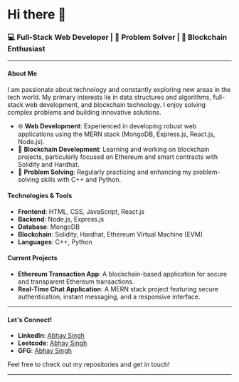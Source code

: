# Hi there 👋

### 💻 Full-Stack Web Developer | 🧩 Problem Solver | 🔗 Blockchain Enthusiast

---

#### About Me
I am passionate about technology and constantly exploring new areas in the tech world. My primary interests lie in data structures and algorithms, full-stack web development, and blockchain technology. I enjoy solving complex problems and building innovative solutions.

- 🌐 **Web Development**: Experienced in developing robust web applications using the MERN stack (MongoDB, Express.js, React.js, Node.js).
- 🔗 **Blockchain Development**: Learning and working on blockchain projects, particularly focused on Ethereum and smart contracts with Solidity and Hardhat.
- 🧠 **Problem Solving**: Regularly practicing and enhancing my problem-solving skills with C++ and Python.

#### Technologies & Tools
- **Frontend**: HTML, CSS, JavaScript, React.js
- **Backend**: Node.js, Express.js
- **Database**: MongoDB
- **Blockchain**: Solidity, Hardhat, Ethereum Virtual Machine (EVM)
- **Languages**: C++, Python

#### Current Projects
- **Ethereum Transaction App**: A blockchain-based application for secure and transparent Ethereum transactions.
- **Real-Time Chat Application**: A MERN stack project featuring secure authentication, instant messaging, and a responsive interface.

---

#### Let's Connect!
- **LinkedIn**: [Abhay Singh](https://www.linkedin.com/in/abhay-pratap-singh-108804219/)
- **Leetcode**: [Abhay Singh]()
- **GFG**: [Abhay Singh]()

Feel free to check out my repositories and get in touch!

---
